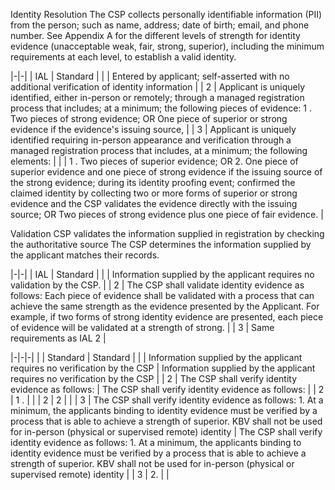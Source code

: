 Identity Resolution The CSP collects personally identifiable information (PII) from the person; such as name, address; date of birth; email, and phone number. See Appendix A for the different levels of strength for identity evidence (unacceptable weak, fair, strong, superior), including the minimum requirements at each level, to establish a valid identity.

|-|-|
| IAL | Standard |
| | Entered by applicant; self-asserted with no additional verification of identity information |
| 2 | Applicant is uniquely identified, either in-person or remotely; through a managed registration process that includes; at a minimum; the following pieces of evidence: 1 . Two pieces of strong evidence; OR One piece of superior or strong evidence if the evidence's issuing source, |
| 3 | Applicant   is uniquely identified   requiring   in-person appearance and verification through a managed registration process that includes, at a minimum; the following elements: |
| | 1 . Two pieces of superior evidence; OR 2. One piece of superior evidence and one piece of strong evidence if the issuing source of the strong evidence; during its identity proofing event; confirmed the claimed identity by collecting two or more forms of superior or strong evidence and the CSP validates the evidence directly with the issuing source; OR Two pieces of strong evidence plus one piece of fair evidence. |

Validation CSP validates the information supplied in registration by checking the authoritative source The CSP determines the information supplied by the applicant matches their records.

|-|-|
| IAL | Standard |
| | Information supplied by the applicant requires no validation by the CSP. |
| 2 | The CSP shall validate identity evidence as follows: Each piece of evidence shall be validated with a process that can achieve the same strength as the evidence presented by the Applicant. For example, if two forms of strong identity evidence are presented, each piece of evidence will be validated at a strength of strong. |
| 3 | Same requirements as IAL 2 |

|-|-|-|
| | Standard | Standard |
| | Information supplied by the applicant requires no verification by the CSP | Information supplied by the applicant requires no verification by the CSP |
| 2 | The CSP shall verify identity evidence as follows: | The CSP shall verify identity evidence as follows: |
| 2 | 1 . | |
| 2 | 2 | |
| 3 | The CSP shall verify identity evidence as follows: 1. At a minimum, the applicants binding to identity evidence must be verified by a process that is able to achieve a strength of superior. KBV shall not be used for in-person (physical or supervised remote) identity | The CSP shall verify identity evidence as follows: 1. At a minimum, the applicants binding to identity evidence must be verified by a process that is able to achieve a strength of superior. KBV shall not be used for in-person (physical or supervised remote) identity |
| 3 | 2. | |